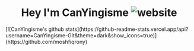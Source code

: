 <h1 align="center">Hey I'm CanYingisme <img src="https://img.shields.io/badge/Language-Java-orange" alt="website"/></h1>
[![CanYingisme's github stats](https://github-readme-stats.vercel.app/api?username=CanYingisme-Git&theme=dark&show_icons=true)](https://github.com/moshfiqrony)
<!--
**CanYingisme-Git/CanYingisme-Git** is a ✨ _special_ ✨ repository because its `README.md` (this file) appears on your GitHub profile.

Here are some ideas to get you started:

- 🔭 I’m currently working on ...
- 🌱 I’m currently learning ...
- 👯 I’m looking to collaborate on ...
- 🤔 I’m looking for help with ...
- 💬 Ask me about ...
- 📫 How to reach me: ...
- 😄 Pronouns: ...
- ⚡ Fun fact: ...
-->
